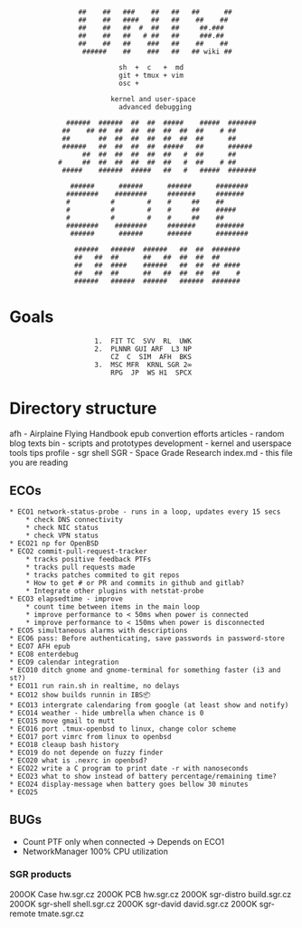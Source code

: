 

                     ##    ##   ###    ##   ##   ##      ##
                     ##    ##   ####   ##   ##    ##    ##
                     ##    ##   ##  #  ##   ##     ##.###
                     ##    ##   ##   # ##   ##     ###.##
                     ##    ##   ##    ###   ##    ##    ##
                      ######    ##    ###   ##   ## wiki ##

                               sh  +  c   +  md
                               git + tmux + vim
                               osc +

                             kernel and user-space
                               advanced debugging

                  ######  ######  ##  ##  #####    #####  #######
                 ##    ## ##  ##  ##  ##  ##  ##  ##    # ##
                 ##       ##  ##  ##  ##  ##  ##  ##      ##
                 ######   ##  ##  ##  ##  #####   ##      ######
                      ##  ##  ##  ##  ##  ##   #  ##      ##
                #     ##  ##  ##  ##  ##  ##   #  ##    # ##
                 #####    ######  #####   ##   #   #####  #######

                   ######      ######      ######      ########
                  ########    ########     #######     #######
                  #          #        #    #     ##    ##
                  #          #        #    #     ##    #####
                  #          #        #    #     ##    ##
                  ########    ########     #######     #######
                   ######      ######      ######      ########

                    ######   ######  ######   ##  ##  #######
                    ##   ##  ##      ##   ##  ##  ##  ##
                    ##   ##  ####    ######   ##  ##  ## ####
                    ##   ##  ##      ##   ##  ##  ##  ##    #
                    ######   ######  ######   ######  #######


# Goals

                         1.  FIT TC  SVV  RL  UWK
                         2.  PLNNR GUI ARF  L3 NP
                             CZ  C  SIM  AFH  BKS
                         3.  MSC MFR  KRNL SGR 2∞
                             RPG  JP  WS H1  SPCX

# Directory structure

  afh          - Airplaine Flying Handbook epub convertion efforts
  articles     - random blog texts
  bin          - scripts and prototypes
  development  - kernel and userspace tools tips
  profile      - sgr shell
  SGR          - Space Grade Research
  index.md     - this file you are reading

## ECOs

    * ECO1 network-status-probe - runs in a loop, updates every 15 secs
        * check DNS connectivity
        * check NIC status
        * check VPN status
	* ECO21 np for OpenBSD
    * ECO2 commit-pull-request-tracker
        * tracks positive feedback PTFs
        * tracks pull requests made
        * tracks patches commited to git repos
        * How to get # or PR and commits in github and gitlab?
        * Integrate other plugins with netstat-probe
    * ECO3 elapsedtime - improve
        * count time between items in the main loop
        * improve performance to < 50ms when power is connected
        * improve performance to < 150ms when power is disconnected
    * ECO5 simultaneous alarms with descriptions
    * ECO6 pass: Before authenticating, save passwords in password-store
    * ECO7 AFH epub
    * ECO8 enterdebug
    * ECO9 calendar integration
    * ECO10 ditch gnome and gnome-terminal for something faster (i3 and st?)
    * ECO11 run rain.sh in realtime, no delays
    * ECO12 show builds runnin in IBS📦
    * ECO13 intergrate calendaring from google (at least show and notify)
    * ECO14 weather - hide umbrella when chance is 0
    * ECO15 move gmail to mutt
    * ECO16 port .tmux-openbsd to linux, change color scheme
    * ECO17 port vimrc from linux to openbsd
    * ECO18 cleaup bash history
    * ECO19 do not depende on fuzzy finder
    * ECO20 what is .nexrc in openbsd?
	* ECO22 write a C program to print date -r with nanoseconds
	* ECO23 what to show instead of battery percentage/remaining time?
	* ECO24 display-message when battery goes bellow 30 minutes
	* ECO25

## BUGs

  * Count PTF only when connected -> Depends on ECO1
  * NetworkManager 100% CPU utilization

### SGR products

  200OK Case           hw.sgr.cz
  200OK PCB            hw.sgr.cz
  200OK sgr-distro  build.sgr.cz
  200OK sgr-shell   shell.sgr.cz
  200OK sgr-david   david.sgr.cz
  200OK sgr-remote  tmate.sgr.cz

